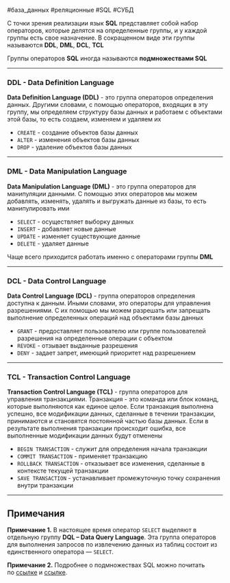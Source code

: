 #база_данных #реляционные #SQL #СУБД 

С точки зрения реализации язык **SQL** представляет собой набор операторов, которые делятся на определенные группы, и у каждой группы есть свое назначение. В сокращенном виде эти группы называются **DDL**, **DML**, **DCL**, **TCL**

Группы операторов **SQL** иногда называются **подмножествами SQL**

---
### DDL - Data Definition Language
**Data Definition Language (DDL)** - это группа операторов определения данных. Другими словами, с помощью операторов, входящих в эту группу, мы определяем структуру базы данных и работаем с объектами этой базы, то есть создаем, изменяем и удаляем их

- `CREATE` - создание объектов базы данных
- `ALTER` - изменения объектов базы данных
- `DROP` - удаление объектов базы данных

---
### DML - Data Manipulation Language
**Data Manipulation Language (DML)** - это группа операторов для манипуляции данными. С помощью этих операторов мы можем добавлять, изменять, удалять и выгружать данные из базы, то есть манипулировать ими

- `SELECT` - осуществляет выборку данных
- `INSERT` - добавляет новые данные
- `UPDATE` - изменяет существующие данные
- `DELETE` - удаляет данные

Чаще всего приходится работать именно с операторами группы **DML**

---
### DCL - Data Control Language
**Data Control Language (DCL)** - группа операторов определения доступна к данным. Иными словами, это операторы для управления разрешениями. С их помощью мы можем разрешать или запрещать выполнение определенных операций над объектами базы данных

- `GRANT` - предоставляет пользователю или группе пользователей разрешения на определенные операции с объектом
- `REVOKE` - отзывает выданные разрешения
- `DENY` - задает запрет, имеющий приоритет над разрешением

---
### TCL - Transaction Control Language
**Transaction Control Language (TCL)** - группа операторов для управления транзакциями. Транзакция - это команда или блок команд, которые выполняются как единое целое. Если транзакция выполнена успешно, все модификации данных, сделанные в течении транзакции, принимаются и становятся постоянной частью базы данных. Если в результате выполнения транзакции происходит ошибка, все выполненные модификации данных будут отменены

- `BEGIN TRANSACTION` - служит для определения начала транзакции
- `COMMIT TRANSACTION` - применяет транзакцию
- `ROLLBACK TRANSACTION` - отказывает все изменения, сделанные в контексте текущей транзакции 
- `SAVE TRANSACTION` - устанавливает промежуточную точку сохранения внутри транзакции

---
## Примечания

**Примечание 1.** В настоящее время оператор `SELECT` выделяют в отдельную группу **DQL – Data Query Language**. Эта группа операторов для выполнения запросов по извлечению данных из таблиц состоит из единственного оператора — `SELECT`.

**Примечание 2.** Подробнее о подмножествах SQL можно почитать по [ссылке](https://info-comp.ru/what-is-ddl-dml-dcl-tcl) и [ссылке](https://www.geeksforgeeks.org/sql-ddl-dql-dml-dcl-tcl-commands/).